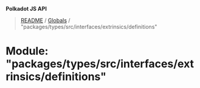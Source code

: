 **Polkadot JS API**

> [README](../README.md) / [Globals](../globals.md) / "packages/types/src/interfaces/extrinsics/definitions"

# Module: "packages/types/src/interfaces/extrinsics/definitions"

